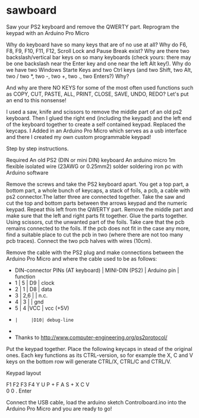 # sawboard
Saw your PS2 keyboard and remove the QWERTY part. Reprogram the keypad with an Arduino Pro Micro

Why do keyboard have so many keys that are of no use at all? Why do F6, F8, F9, F10, F11, F12, Scroll Lock and Pause Break exist? Why are there two backslash/vertical bar keys on so many keyboards (check yours: there may be one backslash near the Enter key and one near the left Alt key!). Why do we have two Windows Starte Keys and two Ctrl keys (and two Shift, two Alt, two / two *, two -, two +, two ., two Enters?) Why?

And why are there NO KEYS for some of the most often used functions such as COPY, CUT, PASTE, ALL, PRINT, CLOSE, SAVE, UNDO, REDO? Let's put an end to this nonsense!

I used a saw, knife and scissors to remove the middle part of an old ps2 keyboard. Then I glued the right end (including the keypad) and the left end of the keyboard together to create a self contained keypad. Replaced the keycaps. I Added in an Arduino Pro Micro which serves as a usb interface and there I created my own custom programmable keypad!

Step by step instructions.

Required
An old PS2 (DIN or mini DIN) keyboard
An arduino micro
1m flexible isolated wire (23AWG or 0.25mm2)
solder
soldering iron
pc with Arduino software

Remove the screws and take the PS2 keyboard apart. You get a top part, a bottom part, a whole bunch of keycaps, a stack of foils, a pcb, a cable with ps2 connector.The latter three are connected together. Take the saw and cut the top and bottom parts between the arrows keypad and the numeric keypad. Repeat this left from the QWERTY part. Remove the middle part and make sure that the left and right parts fit together. Glue the parts together.
Using scissors, cut the unwanted part of the foils. Take care that the pcb remains connected to the foils.
If the pcb does not fit in the case any more, find a suitable place to cut the pcb in two (where there are not too many pcb traces). Connect the two pcb halves with wires (10cm).

Remove the cable with the PS2 plug and make connections between the Arduino Pro Micro and where the cable used to be as follows:
*  DIN-connector PINs (AT keyboard) | MINI-DIN (PS2) | Arduino pin | function
 *  1  |  5  | D9 | clock
 *  2  |  1  | D8 | data
 *  3  | 2,6 |    | n.c.
 *  4  |  3  |    | gnd
 *  5  |  4  |VCC | vcc (+5V)
 *     |     |D10| debug-line
 *  
 *  Thanks to http://www.computer-engineering.org/ps2protocol/
 
Put the keypad together. Place the following keycaps in stead of the original ones. Each key functions as its CTRL-version, so for example the X, C and V keys on the bottom row will generate CTRL/X, CTRL/C and CTRL/V.
 
 Keypad layout
 
 F1 F2 F3 F4
 Y  U  P  +
 F  A  S  +
 X  C  V  
 0  0  .  Enter
 
Connect the USB cable, load the arduino sketch Controlboard.ino into the Arduino Pro Micro and you are ready to go!
 
